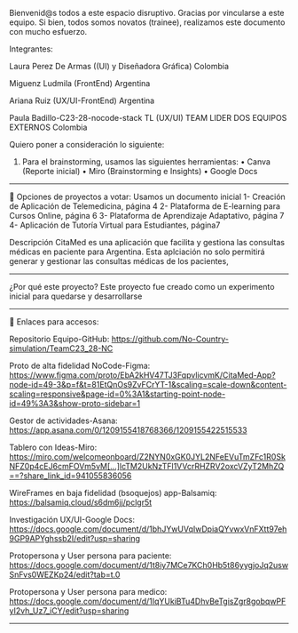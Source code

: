 Bienvenid@s todos a este espacio disruptivo. Gracias por vincularse a este equipo. Si bien, todos somos novatos (trainee), realizamos este documento con mucho esfuerzo.



Integrantes:


Laura Perez De Armas ((UI) y Diseñadora Gráfica) Colombia


Miguenz Ludmila (FrontEnd) Argentina 


Ariana Ruiz (UX/UI-FrontEnd) Argentina 


Paula Badillo-C23-28-nocode-stack TL (UX/UI) TEAM LIDER DOS EQUIPOS EXTERNOS Colombia



Quiero poner a consideración lo siguiente:

1.	Para el brainstorming, usamos las siguientes herramientas:
•	Canva (Reporte inicial)
•	Miro (Brainstorming e Insights)
•	Google Docs


________________________________________



📝 Opciones de proyectos a votar:
Usamos un documento inicial 
1- Creación de Aplicación de Telemedicina, página 4
2- Plataforma de E-learning para Cursos Online, página 6
3- Plataforma de Aprendizaje Adaptativo, página 7
4- Aplicación de Tutoría Virtual para Estudiantes, página7 


Descripción
CitaMed es una aplicación que facilita y gestiona las consultas médicas en paciente para Argentina. Esta aplciación no solo permitirá generar y gestionar las consultas médicas de los pacientes,                                                                                       

________________________________________

¿Por qué este proyecto?
Este proyecto fue creado como un experimento inicial para quedarse y desarrollarse



________________________________________


🔑 Enlaces para accesos:


Repositorio Equipo-GitHub: https://github.com/No-Country-simulation/TeamC23_28-NC



Proto de alta fidelidad NoCode-Figma: https://www.figma.com/proto/EbA2kHV47TJ3FqpvlicvmK/CitaMed-App?node-id=49-3&p=f&t=81EtQnOs9ZvFCrYT-1&scaling=scale-down&content-scaling=responsive&page-id=0%3A1&starting-point-node-id=49%3A3&show-proto-sidebar=1



Gestor de actividades-Asana: https://app.asana.com/0/1209155418768366/1209155422515533



Tablero con Ideas-Miro: https://miro.com/welcomeonboard/Z2NYN0xGK0JYL2NFeEVuTmZFc1R0SkNFZ0p4cEJ6cmFOVm5vM[…]lcTM2UkNzTFl1VVcrRHZRV2oxcVZyT2MhZQ==?share_link_id=941055836056



WireFrames en baja fidelidad (bsoquejos) app-Balsamiq: https://balsamiq.cloud/s6dm6jj/pclgr5t



Investigación UX/UI-Google Docs: https://docs.google.com/document/d/1bhJYwUVqIwDpiaQYvwxVnFXtt97eh9GP9APYghssb2I/edit?usp=sharing



Protopersona y User persona para paciente: https://docs.google.com/document/d/1t8iy7MCe7KCh0Hb5t86yygjoJq2uswSnFvs0WEZKp24/edit?tab=t.0



Protopersona y User persona para medico: https://docs.google.com/document/d/1IqYUkiBTu4DhvBeTgisZgr8gobqwPFyI2vh_Uz7_iCY/edit?usp=sharing
________________________________________

